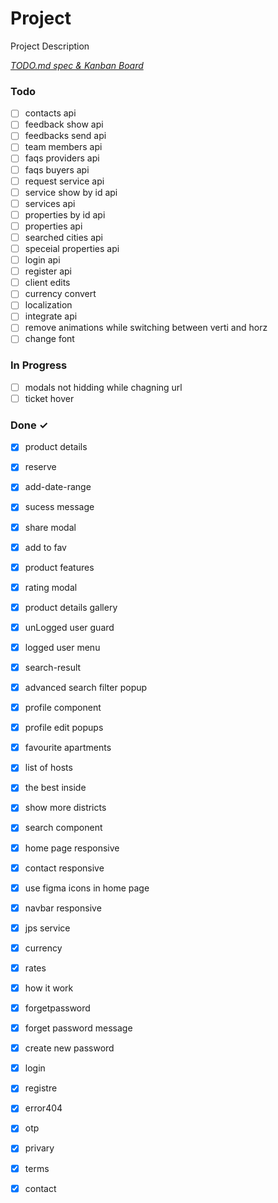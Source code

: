 # Project

Project Description

<em>[TODO.md spec & Kanban Board](https://bit.ly/3fCwKfM)</em>

### Todo

- [ ] contacts api  
- [ ] feedback show api  
- [ ] feedbacks send api  
- [ ] team members api  
- [ ] faqs providers api  
- [ ] faqs buyers api  
- [ ] request service api  
- [ ] service show by id api  
- [ ] services api  
- [ ] properties by id api  
- [ ] properties api  
- [ ] searched cities api  
- [ ] speceial properties api  
- [ ] login api  
- [ ] register api  
- [ ] client edits  
- [ ] currency convert  
- [ ] localization  
- [ ] integrate api  
- [ ] remove animations while switching between verti and horz  
- [ ] change font  

### In Progress

- [ ] modals not hidding while chagning url  
- [ ] ticket hover  

### Done ✓

- [x] product details  
- [x] reserve  
- [x] add-date-range  
- [x] sucess message  
- [x] share modal  
- [x] add to fav  
- [x] product features  
- [x] rating modal  
- [x] product details gallery  
- [x] unLogged user guard  
- [x] logged user menu  
- [x] search-result  
- [x] advanced search filter popup  
- [x] profile component  
- [x] profile edit popups  
- [x] favourite apartments  
- [x] list of hosts  
- [x] the best inside  
- [x] show more districts  
- [x] search component  
- [x] home page responsive  
- [x] contact responsive  
- [x] use figma icons in home page  
- [x] navbar responsive  
- [x] jps service  
- [x] currency  
- [x] rates  
- [x] how it work  
- [x] forgetpassword  
- [x] forget password message  
- [x] create new password  
- [x] login  
- [x] registre  
- [x] error404  
- [x] otp  
- [x] privary  
- [x] terms  
- [x] contact  

